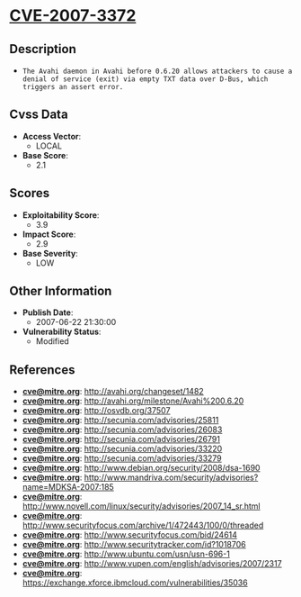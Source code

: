 
# [CVE-2007-3372](http://avahi.org/changeset/1482)

## Description

- `The Avahi daemon in Avahi before 0.6.20 allows attackers to cause a denial of service (exit) via empty TXT data over D-Bus, which triggers an assert error.`

## Cvss Data

- **Access Vector**:
  - LOCAL
- **Base Score**:
  - 2.1

## Scores

- **Exploitability Score**:
  - 3.9
- **Impact Score**:
  - 2.9
- **Base Severity**:
  - LOW

## Other Information

- **Publish Date**:
  - 2007-06-22 21:30:00
- **Vulnerability Status**:
  - Modified

## References

- **cve@mitre.org**: http://avahi.org/changeset/1482
- **cve@mitre.org**: http://avahi.org/milestone/Avahi%200.6.20
- **cve@mitre.org**: http://osvdb.org/37507
- **cve@mitre.org**: http://secunia.com/advisories/25811
- **cve@mitre.org**: http://secunia.com/advisories/26083
- **cve@mitre.org**: http://secunia.com/advisories/26791
- **cve@mitre.org**: http://secunia.com/advisories/33220
- **cve@mitre.org**: http://secunia.com/advisories/33279
- **cve@mitre.org**: http://www.debian.org/security/2008/dsa-1690
- **cve@mitre.org**: http://www.mandriva.com/security/advisories?name=MDKSA-2007:185
- **cve@mitre.org**: http://www.novell.com/linux/security/advisories/2007_14_sr.html
- **cve@mitre.org**: http://www.securityfocus.com/archive/1/472443/100/0/threaded
- **cve@mitre.org**: http://www.securityfocus.com/bid/24614
- **cve@mitre.org**: http://www.securitytracker.com/id?1018706
- **cve@mitre.org**: http://www.ubuntu.com/usn/usn-696-1
- **cve@mitre.org**: http://www.vupen.com/english/advisories/2007/2317
- **cve@mitre.org**: https://exchange.xforce.ibmcloud.com/vulnerabilities/35036
